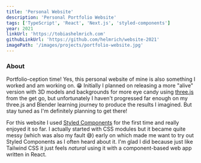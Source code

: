 ```yaml
---
title: 'Personal Website'
description: 'Personal Portfolio Website'
tags: ['TypeScript', 'React', 'Next.js', 'styled-components']
year: 2021
linkUrl: 'https://tobiashelmrich.com'
githubLinkUrl: 'https://github.com/helmrich/website-2021'
imagePath: '/images/projects/portfolio-website.jpg'
---
```


### About

Portfolio-ception time! Yes, this personal website of mine is also something I worked and am working on. 😁 Initially I planned on releasing a more "alive" version with 3D models and backgrounds for more eye candy using [three.js](https://threejs.org/) from the get go, but unfortunately I haven't progressed far enough on my three.js and Blender learning journey to produce the results I imagined. But stay tuned as I'm definitely planning to get there!

For this website I used [Styled Components](https://styled-components.com/) for the first time and really enjoyed it so far. I actually started with CSS modules but it became quite messy (which was also my fault 😅) early on which made me want to try out Styled Components as I often heard about it. I'm glad I did because just like Tailwind CSS it just feels *natural* using it with a component-based web app written in React.
